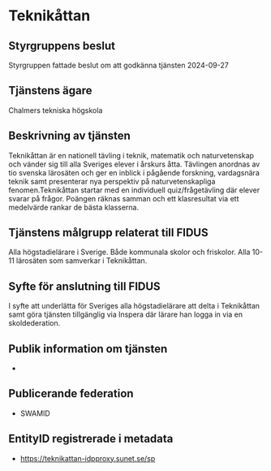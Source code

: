 # Teknikåttan

## Styrgruppens beslut

Styrgruppen fattade beslut om att godkänna tjänsten 2024-09-27

## Tjänstens ägare

Chalmers tekniska högskola

## Beskrivning av tjänsten

Teknikåttan är en nationell tävling i teknik, matematik och naturvetenskap och vänder sig till alla Sveriges elever i årskurs åtta. Tävlingen anordnas av tio svenska lärosäten och ger en inblick i pågående forskning, vardagsnära teknik samt presenterar nya perspektiv på naturvetenskapliga fenomen.Teknikåttan startar med en individuell quiz/frågetävling där elever svarar på frågor. Poängen räknas samman och ett klasresultat via ett medelvärde rankar de bästa klasserna.

## Tjänstens målgrupp relaterat till FIDUS

Alla högstadielärare i Sverige. Både kommunala skolor och friskolor. Alla 10-11 lärosäten som samverkar i Teknikåttan.

## Syfte för anslutning till FIDUS

I syfte att underlätta för Sveriges alla högstadielärare att delta i Teknikåttan samt göra tjänsten tillgänglig via Inspera där lärare han logga in via en skoldederation.

## Publik information om tjänsten

-   

## Publicerande federation

-   SWAMID

## EntityID registrerade i metadata

-   https://teknikattan-idpproxy.sunet.se/sp


